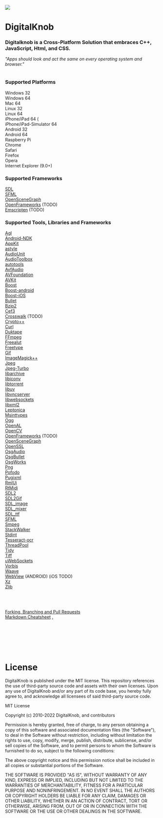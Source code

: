![](http://digitalknob.com/Digitalknob/Digitalknob/logo.png)
# DigitalKnob

<!-- [![Gitter](https://badges.gitter.im/DigitalKnob/community.svg)](https://gitter.im/DigitalKnob/community?utm_source=badge&utm_medium=badge&utm_campaign=pr-badge) -->

### Digitalknob is a Cross-Platform Solution that embraces C++, JavaScript, Html, and CSS. <br>
*"Apps should look and act the same on every operating system and browser."* <br><br>

### Supported Platforms <br>
Windows 32 <br>
Windows 64 <br>
Mac 64 <br>
Linux 32 <br>
Linux 64 <br>
iPhone/iPad 64 (<br>
iPhone/iPad-Simulator 64 <br>
Android 32 <br>
Android 64 <br>
Raspberry Pi <br>
Chrome <br>
Safari <br>
Firefox <br>
Opera <br>
Internet Explorer (9.0+) <br>

### Supported Frameworks <br>
[SDL](https://github.com/spurious/SDL-mirror) <br>
[SFML](https://github.com/SFML/SFML) <br>
[OpenSceneGraph](https://github.com/openscenegraph/osg) <br>
[OpenFrameworks](https://github.com/openframeworks/openFrameworks) (TODO) <br>
[Emscripten](https://github.com/kripken/emscripten) (TODO) <br>

### Supported Tools, Libraries and Frameworks <br>
[Agl](https://developer.apple.com/documentation/agl/agl?language=objc) <br>
[Android-NDK](https://github.com/android/ndk) <br>
[AppKit](https://developer.apple.com/documentation/appkit?language=objc) <br>
[astyle](http://astyle.sourceforge.net/) <br>
[AudioUnit](https://developer.apple.com/documentation/audiotoolbox/audiounit?language=objc) <br>
[AudioToolbox](https://developer.apple.com/documentation/audiotoolbox?language=objc) <br>
[autotools](https://www.gnu.org/software/automake/manual/html_node/Autotools-Introduction.html) <br>
[AvfAudio](https://developer.apple.com/documentation/avfaudio?language=objc) <br>
[AVFoundation](https://developer.apple.com/documentation/avfoundation?language=objc) <br>
[AVKit](https://developer.apple.com/documentation/avkit?language=objc) <br>
[Boost](https://github.com/boostorg/boost) <br>
[Boost-android](https://github.com/MysticTreeGames/Boost-for-Android) <br>
[Boost-iOS](https://github.com/danoli3/ofxOSXBoost) <br>
[Bullet](https://github.com/bulletphysics/bullet3) <br>
[Bzip2](https://github.com/asimonov-im/bzip2) <br>
[Cef3](https://bitbucket.org/chromiumembedded/cef) <br>
[Crosswalk](https://github.com/crosswalk-project/crosswalk) (TODO) <br>
[Crypto++](https://github.com/weidai11/cryptopp) <br>
[Curl](https://github.com/bagder/curl) <br>
[Duktape](https://github.com/svaarala/duktape) <br>
[FFmpeg](https://github.com/FFmpeg/FFmpeg) <br>
[Freealut](https://github.com/vancegroup/freealut) <br>
[Freetype](https://github.com/vinniefalco/FreeType) <br>
[Gif](http://sourceforge.net/projects/giflib/files/) <br>
[ImageMagick++](https://github.com/ImageMagick/ImageMagick/tree/master/Magick%2B%2B) <br>
[Jpeg](https://github.com/LuaDist/libjpeg) <br>
[Jpeg-Turbo](https://github.com/libjpeg-turbo/libjpeg-turbo) <br>
[libarchive](https://github.com/libarchive/libarchive) <br>
[libiconv](http://gnuwin32.sourceforge.net/packages/libiconv.htm) <br>
[libtorrent](https://github.com/arvidn/libtorrent) <br>
[libuv](https://github.com/libuv/libuv) <br>
[libvncserver](https://github.com/LibVNC/libvncserver) <br>
[libwebsockets](https://github.com/warmcat/libwebsockets) <br>
[libxml2](http://xmlsoft.org/) <br>
[Leptonica](https://github.com/DanBloomberg/leptonica) <br>
[Msinttypes](https://github.com/chemeris/msinttypes)<br>
[Ogg](https://github.com/gcp/libogg) <br>
[OpenAL](https://github.com/apportable/openal-soft) <br>
[OpenCV](https://github.com/opencv/opencv) <br>
[OpenFrameworks](https://github.com/openframeworks/openFrameworks) (TODO) <br>
[OpenSceneGraph](https://github.com/openscenegraph/osg) <br>
[OpenSSL](http://www.npcglib.org/~stathis/blog/precompiled-openssl/) <br>
[OsgAudio](https://github.com/mccdo/osgaudio) <br>
[OsgBullet](https://github.com/mccdo/osgbullet) <br>
[OsgWorks](https://github.com/mccdo/osgworks) <br>
[Png](https://github.com/coapp-packages/libpng) <br>
[Pofodo](http://podofo.sourceforge.net) <br>
[Pugixml](https://github.com/zeux/pugixml) <br>
[RmlUi](https://github.com/mikke89/RmlUi) <br>
[RtMidi](https://github.com/thestk/rtmidi) <br>
[SDL2](https://www.libsdl.org/) <br>
[SDL2Gif](http://themealena.fr/html/SDL_GIFlib.php) <br>
[SDL_image](https://www.libsdl.org/projects/SDL_image/) <br>
[SDL_mixer](https://github.com/aduros/SDL_mixer) <br>
[SDL_ttf](https://www.libsdl.org/projects/SDL_ttf/) <br>
[SFML](https://github.com/SFML/SFML) <br>
[Smpeg](https://github.com/ErintLabs/SDL_mixer/tree/master/external/smpeg2-2.0.0) <br>
[StackWalker](https://stackwalker.codeplex.com/) <br>
[Stdint](http://pubs.opengroup.org/onlinepubs/009695399/basedefs/stdint.h.html) <br>
[Tesseract-ocr](https://github.com/tesseract-ocr/tesseract) <br>
[ThreadPool](http://threadpool.sourceforge.net/) <br>
[Tidy](http://tidy.sourceforge.net/) <br>
[Tiff](https://github.com/LuaDist/libtiff) <br>
[uWebSockets](https://github.com/uNetworking/uWebSockets) <br>
[Vorbis](https://github.com/soundcloud/vorbis) <br>
[Waave](https://github.com/grepwood/waave) <br>
[WebView](https://developer.android.com/reference/android/webkit/WebView.html) (ANDROID) (iOS TODO) <br>
[Xz](https://github.com/nobled/xz) <br>
[Zlib](https://github.com/madler/zlib) <br>



<br><br><br>
[Forking, Branching and Pull Requests](https://github.com/Kunena/Kunena-Forum/wiki/Create-a-new-branch-with-git-and-manage-branches)<br>
[Markdown Cheatsheet](https://github.com/adam-p/markdown-here/wiki/Markdown-Cheatsheet)
[.](http://aquawicket.github.io/DigitalKnob/DKPlugins/index.html)

<br>
<br>
<br>
<br>
<br>

# License

DigitalKnob is published under the MIT license. 
This repository references the use of third-party source code and assets with their own licenses. Upon any use of DigitalKnob and/or any part of its code base, you hereby fully agree to, and acknowledge all licensees of said third-party source code.

MIT License

Copyright (c) 2010-2022 DigitalKnob, and contributors

Permission is hereby granted, free of charge, to any person obtaining a copy
of this software and associated documentation files (the "Software"), to deal
in the Software without restriction, including without limitation the rights
to use, copy, modify, merge, publish, distribute, sublicense, and/or sell
copies of the Software, and to permit persons to whom the Software is
furnished to do so, subject to the following conditions:

The above copyright notice and this permission notice shall be included in all
copies or substantial portions of the Software.

THE SOFTWARE IS PROVIDED "AS IS", WITHOUT WARRANTY OF ANY KIND, EXPRESS OR
IMPLIED, INCLUDING BUT NOT LIMITED TO THE WARRANTIES OF MERCHANTABILITY,
FITNESS FOR A PARTICULAR PURPOSE AND NONINFRINGEMENT. IN NO EVENT SHALL THE
AUTHORS OR COPYRIGHT HOLDERS BE LIABLE FOR ANY CLAIM, DAMAGES OR OTHER
LIABILITY, WHETHER IN AN ACTION OF CONTRACT, TORT OR OTHERWISE, ARISING FROM,
OUT OF OR IN CONNECTION WITH THE SOFTWARE OR THE USE OR OTHER DEALINGS IN THE
SOFTWARE.
